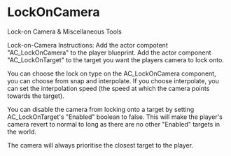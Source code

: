 # LockOnCamera
Lock-on Camera &amp; Miscellaneous Tools 

Lock-on-Camera Instructions:
Add the actor compotent "AC_LockOnCamera" to the player blueprint.
Add the actor component "AC_LockOnTarget" to the target you want the players camera to lock onto.

You can choose the lock on type on the AC_LockOnCamera component, you can choose from snap and interpolate.
If you choose interpolate, you can set the interpolation speed (the speed at which the camera points towards the target).

You can disable the camera from locking onto a target by setting AC_LockOnTarget's "Enabled" boolean to false. This will make the player's camera revert to normal to long as there are no other "Enabled" targets in the world.

The camera will always prioritise the closest target to the player.
